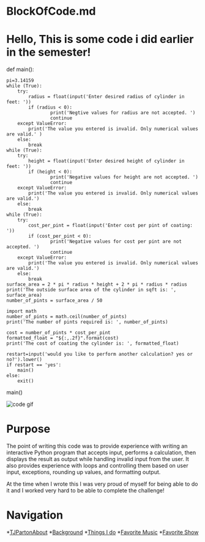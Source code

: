 # BlockOfCode.md
# Hello, This is some code i did earlier in the semester!

def main():
    
    pi=3.14159
    while (True):
        try:
            radius = float(input('Enter desired radius of cylinder in feet: '))
            if (radius < 0):
                    print('Negtive values for radius are not accepted. ')
                    continue
        except ValueError:
            print('The value you entered is invalid. Only numerical values are valid.' )
        else:
            break
    while (True):
        try:
            height = float(input('Enter desired height of cylinder in feet: ')) 
            if (height < 0):
                    print('Negative values for height are not accepted. ')
                    continue
        except ValueError:
            print('The value you entered is invalid. Only numerical values are valid.')
        else:
            break
    while (True):
        try:
            cost_per_pint = float(input('Enter cost per pint of coating: '))
            if (cost_per_pint < 0):
                    print('Negative values for cost per pint are not accepted. ')
                    continue
        except ValueError:
            print('The value you entered is invalid. Only numerical values are valid.')
        else:
            break
    surface_area = 2 * pi * radius * height + 2 * pi * radius * radius    
    print('The outside surface area of the cylinder in sqft is: ', surface_area)
    number_of_pints = surface_area / 50

    import math
    number_of_pints = math.ceil(number_of_pints)
    print('The number of pints required is: ', number_of_pints)
                  
    cost = number_of_pints * cost_per_pint
    formatted_float = "${:,.2f}".format(cost)
    print('The cost of coating the cylinder is: ', formatted_float)

    restart=input('would you like to perform another calculation? yes or no?').lower()
    if restart == 'yes':
        main()
    else:
        exit()
main()

![code gif](https://giphy.com/gifs/hacker-hacking-binary-V4NSR1NG2p0KeJJyr5?utm_source=media-link&utm_medium=landing&utm_campaign=Media%20Links&utm_term=)

# Purpose
The point of writing this code was to provide experience with writing an interactive Python program that accepts input, performs a calculation, then displays the result as output while handling invalid input from the user. It also provides experience with loops and controlling them based on user input, exceptions, rounding up values, and formatting output.

At the time when I wrote this I was very proud of myself for being able to do it and I worked very hard to be able to complete the challenge!


# Navigation

*[TJPartonAbout](README.md)
*[Background](BACKGROUND.md)
*[Things I do](THINGS-I-DO.md)
*[Favorite Music](FAVORITE-MUSIC.md)
*[Favorite Show](FavoriteShows.md)

